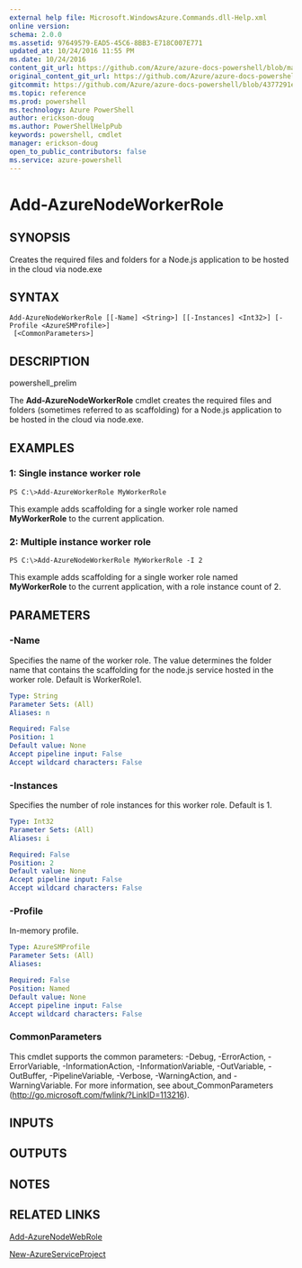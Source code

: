 ```yaml
---
external help file: Microsoft.WindowsAzure.Commands.dll-Help.xml
online version: 
schema: 2.0.0
ms.assetid: 97649579-EAD5-45C6-8BB3-E718C007E771
updated_at: 10/24/2016 11:55 PM
ms.date: 10/24/2016
content_git_url: https://github.com/Azure/azure-docs-powershell/blob/master/azureps-cmdlets-docs/ServiceManagement/Azure.Compute/v1.6.1/Add-AzureNodeWorkerRole.md
original_content_git_url: https://github.com/Azure/azure-docs-powershell/blob/master/azureps-cmdlets-docs/ServiceManagement/Azure.Compute/v1.6.1/Add-AzureNodeWorkerRole.md
gitcommit: https://github.com/Azure/azure-docs-powershell/blob/4377291ee360e58e2c1c5d644155daf6a0279055/azureps-cmdlets-docs/ServiceManagement/Azure.Compute/v1.6.1/Add-AzureNodeWorkerRole.md
ms.topic: reference
ms.prod: powershell
ms.technology: Azure PowerShell
author: erickson-doug
ms.author: PowerShellHelpPub
keywords: powershell, cmdlet
manager: erickson-doug
open_to_public_contributors: false
ms.service: azure-powershell
---
```


# Add-AzureNodeWorkerRole

## SYNOPSIS
Creates the required files and folders for a Node.js application to be hosted in the cloud via node.exe

## SYNTAX

```
Add-AzureNodeWorkerRole [[-Name] <String>] [[-Instances] <Int32>] [-Profile <AzureSMProfile>]
 [<CommonParameters>]
```

## DESCRIPTION
powershell_prelim

The **Add-AzureNodeWorkerRole** cmdlet creates the required files and folders (sometimes referred to as scaffolding) for a Node.js application to be hosted in the cloud via node.exe.

## EXAMPLES

### 1: Single instance worker role
```
PS C:\>Add-AzureWorkerRole MyWorkerRole
```

This example adds scaffolding for a single worker role named **MyWorkerRole** to the current application.

### 2: Multiple instance worker role
```
PS C:\>Add-AzureNodeWorkerRole MyWorkerRole -I 2
```

This example adds scaffolding for a single worker role named **MyWorkerRole** to the current application, with a role instance count of 2.

## PARAMETERS

### -Name
Specifies the name of the worker role.
The value determines the folder name that contains the scaffolding for the node.js service hosted in the worker role.
Default is WorkerRole1.

```yaml
Type: String
Parameter Sets: (All)
Aliases: n

Required: False
Position: 1
Default value: None
Accept pipeline input: False
Accept wildcard characters: False
```

### -Instances
Specifies the number of role instances for this worker role.
Default is 1.

```yaml
Type: Int32
Parameter Sets: (All)
Aliases: i

Required: False
Position: 2
Default value: None
Accept pipeline input: False
Accept wildcard characters: False
```

### -Profile
In-memory profile.

```yaml
Type: AzureSMProfile
Parameter Sets: (All)
Aliases: 

Required: False
Position: Named
Default value: None
Accept pipeline input: False
Accept wildcard characters: False
```

### CommonParameters
This cmdlet supports the common parameters: -Debug, -ErrorAction, -ErrorVariable, -InformationAction, -InformationVariable, -OutVariable, -OutBuffer, -PipelineVariable, -Verbose, -WarningAction, and -WarningVariable. For more information, see about_CommonParameters (http://go.microsoft.com/fwlink/?LinkID=113216).

## INPUTS

## OUTPUTS

## NOTES

## RELATED LINKS

[Add-AzureNodeWebRole](xref:ServiceManagement/Azure.Compute/v1.6.1/Add-AzureNodeWebRole.md)

[New-AzureServiceProject](xref:ServiceManagement/Azure.Compute/v1.6.1/New-AzureServiceProject.md)


